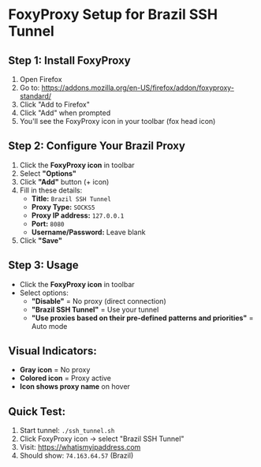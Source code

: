 # FoxyProxy Setup for Brazil SSH Tunnel

## Step 1: Install FoxyProxy
1. Open Firefox
2. Go to: https://addons.mozilla.org/en-US/firefox/addon/foxyproxy-standard/
3. Click "Add to Firefox"
4. Click "Add" when prompted
5. You'll see the FoxyProxy icon in your toolbar (fox head icon)

## Step 2: Configure Your Brazil Proxy
1. Click the **FoxyProxy icon** in toolbar
2. Select **"Options"**
3. Click **"Add"** button (+ icon)
4. Fill in these details:
   - **Title:** `Brazil SSH Tunnel`
   - **Proxy Type:** `SOCKS5`
   - **Proxy IP address:** `127.0.0.1`
   - **Port:** `8080`
   - **Username/Password:** Leave blank
5. Click **"Save"**

## Step 3: Usage
- Click the **FoxyProxy icon** in toolbar
- Select options:
  - **"Disable"** = No proxy (direct connection)
  - **"Brazil SSH Tunnel"** = Use your tunnel
  - **"Use proxies based on their pre-defined patterns and priorities"** = Auto mode

## Visual Indicators:
- **Gray icon** = No proxy
- **Colored icon** = Proxy active
- **Icon shows proxy name** on hover

## Quick Test:
1. Start tunnel: `./ssh_tunnel.sh`
2. Click FoxyProxy icon → select "Brazil SSH Tunnel"
3. Visit: https://whatismyipaddress.com
4. Should show: `74.163.64.57` (Brazil)
